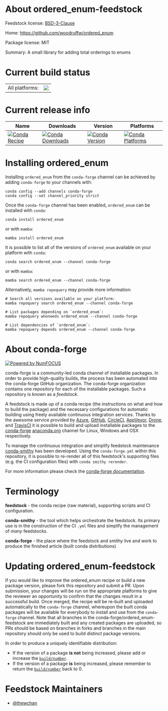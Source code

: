 About ordered_enum-feedstock
============================

Feedstock license: [BSD-3-Clause](https://github.com/conda-forge/ordered_enum-feedstock/blob/main/LICENSE.txt)

Home: https://github.com/woodruffw/ordered_enum

Package license: MIT

Summary: A small library for adding total orderings to enums

Current build status
====================


<table><tr><td>All platforms:</td>
    <td>
      <a href="https://dev.azure.com/conda-forge/feedstock-builds/_build/latest?definitionId=16863&branchName=main">
        <img src="https://dev.azure.com/conda-forge/feedstock-builds/_apis/build/status/ordered_enum-feedstock?branchName=main">
      </a>
    </td>
  </tr>
</table>

Current release info
====================

| Name | Downloads | Version | Platforms |
| --- | --- | --- | --- |
| [![Conda Recipe](https://img.shields.io/badge/recipe-ordered__enum-green.svg)](https://anaconda.org/conda-forge/ordered_enum) | [![Conda Downloads](https://img.shields.io/conda/dn/conda-forge/ordered_enum.svg)](https://anaconda.org/conda-forge/ordered_enum) | [![Conda Version](https://img.shields.io/conda/vn/conda-forge/ordered_enum.svg)](https://anaconda.org/conda-forge/ordered_enum) | [![Conda Platforms](https://img.shields.io/conda/pn/conda-forge/ordered_enum.svg)](https://anaconda.org/conda-forge/ordered_enum) |

Installing ordered_enum
=======================

Installing `ordered_enum` from the `conda-forge` channel can be achieved by adding `conda-forge` to your channels with:

```
conda config --add channels conda-forge
conda config --set channel_priority strict
```

Once the `conda-forge` channel has been enabled, `ordered_enum` can be installed with `conda`:

```
conda install ordered_enum
```

or with `mamba`:

```
mamba install ordered_enum
```

It is possible to list all of the versions of `ordered_enum` available on your platform with `conda`:

```
conda search ordered_enum --channel conda-forge
```

or with `mamba`:

```
mamba search ordered_enum --channel conda-forge
```

Alternatively, `mamba repoquery` may provide more information:

```
# Search all versions available on your platform:
mamba repoquery search ordered_enum --channel conda-forge

# List packages depending on `ordered_enum`:
mamba repoquery whoneeds ordered_enum --channel conda-forge

# List dependencies of `ordered_enum`:
mamba repoquery depends ordered_enum --channel conda-forge
```


About conda-forge
=================

[![Powered by
NumFOCUS](https://img.shields.io/badge/powered%20by-NumFOCUS-orange.svg?style=flat&colorA=E1523D&colorB=007D8A)](https://numfocus.org)

conda-forge is a community-led conda channel of installable packages.
In order to provide high-quality builds, the process has been automated into the
conda-forge GitHub organization. The conda-forge organization contains one repository
for each of the installable packages. Such a repository is known as a *feedstock*.

A feedstock is made up of a conda recipe (the instructions on what and how to build
the package) and the necessary configurations for automatic building using freely
available continuous integration services. Thanks to the awesome service provided by
[Azure](https://azure.microsoft.com/en-us/services/devops/), [GitHub](https://github.com/),
[CircleCI](https://circleci.com/), [AppVeyor](https://www.appveyor.com/),
[Drone](https://cloud.drone.io/welcome), and [TravisCI](https://travis-ci.com/)
it is possible to build and upload installable packages to the
[conda-forge](https://anaconda.org/conda-forge) [anaconda.org](https://anaconda.org/)
channel for Linux, Windows and OSX respectively.

To manage the continuous integration and simplify feedstock maintenance
[conda-smithy](https://github.com/conda-forge/conda-smithy) has been developed.
Using the ``conda-forge.yml`` within this repository, it is possible to re-render all of
this feedstock's supporting files (e.g. the CI configuration files) with ``conda smithy rerender``.

For more information please check the [conda-forge documentation](https://conda-forge.org/docs/).

Terminology
===========

**feedstock** - the conda recipe (raw material), supporting scripts and CI configuration.

**conda-smithy** - the tool which helps orchestrate the feedstock.
                   Its primary use is in the construction of the CI ``.yml`` files
                   and simplify the management of *many* feedstocks.

**conda-forge** - the place where the feedstock and smithy live and work to
                  produce the finished article (built conda distributions)


Updating ordered_enum-feedstock
===============================

If you would like to improve the ordered_enum recipe or build a new
package version, please fork this repository and submit a PR. Upon submission,
your changes will be run on the appropriate platforms to give the reviewer an
opportunity to confirm that the changes result in a successful build. Once
merged, the recipe will be re-built and uploaded automatically to the
`conda-forge` channel, whereupon the built conda packages will be available for
everybody to install and use from the `conda-forge` channel.
Note that all branches in the conda-forge/ordered_enum-feedstock are
immediately built and any created packages are uploaded, so PRs should be based
on branches in forks and branches in the main repository should only be used to
build distinct package versions.

In order to produce a uniquely identifiable distribution:
 * If the version of a package **is not** being increased, please add or increase
   the [``build/number``](https://docs.conda.io/projects/conda-build/en/latest/resources/define-metadata.html#build-number-and-string).
 * If the version of a package **is** being increased, please remember to return
   the [``build/number``](https://docs.conda.io/projects/conda-build/en/latest/resources/define-metadata.html#build-number-and-string)
   back to 0.

Feedstock Maintainers
=====================

* [@thewchan](https://github.com/thewchan/)

